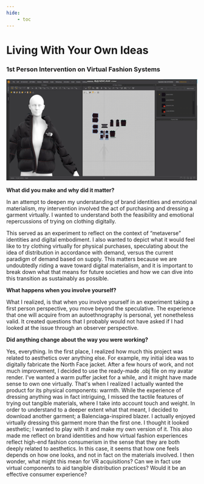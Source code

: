 ```yaml
---
hide:
    - toc
---
```


# Living With Your Own Ideas

### **1st Person Intervention on Virtual Fashion Systems**



[![Vimeo URL](../images/1PP.png)](https://vimeo.com/767800231)



**What did you make and why did it matter?**

In an attempt to deepen my understanding of brand identities and emotional materialism, my intervention involved the act of purchasing and dressing a garment virtually. I wanted to understand both the feasibility and emotional repercussions of trying on clothing digitally.

This served as an experiment to reflect on the context of “metaverse” identities and digital embodiment. I also wanted to depict what it would feel like to try clothing virtually for physical purchases, speculating about the idea of distribution in accordance with demand, versus the current paradigm of demand based on supply. This matters because we are undoubtedly riding a wave toward digital materialism, and it is important to break down what that means for future societies and how we can dive into this transition as sustainably as possible.

**What happens when you involve yourself?**

What I realized, is that when you involve yourself in an experiment taking a first person perspective, you move beyond the speculative. The experience that one will acquire from an autoethnography is personal, yet nonetheless valid. It created questions that I probably would not have asked if I had looked at the issue through an observer perspective.

**Did anything change about the way you were working?**

Yes, everything. In the first place, I realized how much this project was related to aesthetics over anything else. For example, my initial idea was to digitally fabricate the North Face jacket. After a few hours of work, and not much improvement, I decided to use the ready-made .obj file on my avatar render. I’ve wanted a warm puffer jacket for a while, and it might have made sense to own one virtually. That's when I realized I actually wanted the product for its physical components: warmth. While the experience of dressing anything was in fact intriguing, I missed the tactile features of trying out tangible materials, where I take into account touch and weight. In order to understand to a deeper extent what that meant, I decided to download another garment; a Balenciaga-inspired blazer. I actually enjoyed virtually dressing this garment more than the first one. I thought it looked aesthetic; I wanted to play with it and make my own version of it. This also made me reflect on brand identities and how virtual fashion experiences reflect high-end fashion consumerism in the sense that they are both deeply related to aesthetics. In this case, it seems that how one feels depends on how one looks, and not in fact on the materials involved. I then wonder, what might this mean for VR acquisitions? Can we in fact use virtual components to aid tangible distribution practices? Would it be an effective consumer experience?
